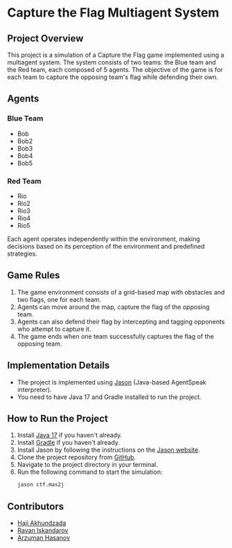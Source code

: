 # Capture the Flag Multiagent System

## Project Overview

This project is a simulation of a Capture the Flag game implemented using a multiagent system. The system consists of two teams: the Blue team and the Red team, each composed of 5 agents. The objective of the game is for each team to capture the opposing team's flag while defending their own.

## Agents

### Blue Team
- Bob
- Bob2
- Bob3
- Bob4
- Bob5

### Red Team
- Rio
- Rio2
- Rio3
- Rio4
- Rio5

Each agent operates independently within the environment, making decisions based on its perception of the environment and predefined strategies.

## Game Rules

1. The game environment consists of a grid-based map with obstacles and two flags, one for each team.
2. Agents can move around the map, capture the flag of the opposing team.
3. Agents can also defend their flag by intercepting and tagging opponents who attempt to capture it.
4. The game ends when one team successfully captures the flag of the opposing team.


## Implementation Details

- The project is implemented using [Jason](http://jason.sourceforge.net/wp/) (Java-based AgentSpeak interpreter).
- You need to have Java 17 and Gradle installed to run the project.

## How to Run the Project

1. Install [Java 17](https://www.oracle.com/java/technologies/javase/jdk17-archive-downloads.html) if you haven't already.
2. Install [Gradle](https://gradle.org/install/) if you haven't already.
3. Install Jason by following the instructions on the [Jason website](https://github.com/jason-lang/jason/releases).
4. Clone the project repository from [GitHub](https://github.com/haJye/CaptureTheFlag).
5. Navigate to the project directory in your terminal.
6. Run the following command to start the simulation:
   ```bash
   jason ctf.mas2j

## Contributors

- [Haji Akhundzada](https://github.com/haJye)
- [Ravan Iskandarov](https://github.com/i-revan)
- [Arzuman Hasanov](https://github.com/arzuman-hasanov)



